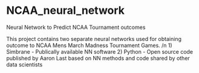 # NCAA_neural_network
Neural Network to Predict NCAA Tournament outcomes

This project contains two separate neural networks used for obtaining outcome to NCAA Mens March Madness Tournament Games. /n
    1) Simbrane - Publically available NN software
    2) Python - Open source code published by Aaron Last based on NN methods and code shared by other data scientists 








